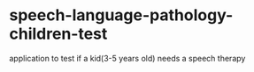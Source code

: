 # speech-language-pathology-children-test
 application to test if a kid(3-5 years old) needs a speech therapy
